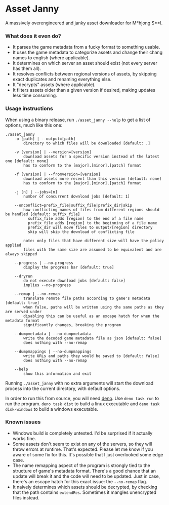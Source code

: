 # Asset Janny
A massively overengineered and janky asset downloader for M\*hjong S\*\*l.

### What does it even do?
- It parses the game metadata from a fucky format to something usable.
- It uses the game metadata to categorize assets and change their chang names to english (where applicable).
- It determines on which server an asset should exist (not every server has them all).
- It resolves conflicts between regional versions of assets, by skipping exact duplicates and renaming everything else.
- It "decrypts" assets (where applicable).
- It filters assets older than a given version if desired, making updates less time consuming.

### Usage instructions
When using a binary release, run `./asset_janny --help` to get a list of options, much like this one:

```
./asset_janny
    -o [path] | --output=[path]
        directory to which files will be downloaded [default: .]

    -v [version] | --version=[version]
        download assets for a specific version instead of the latest one [default: none]
        has to conform to the [major].[minor].[patch] format

    -f [version] | --fromversion=[version]
        download assets more recent than this version [default: none]
        has to conform to the [major].[minor].[patch] format

    -j [n] | --jobs=[n]
        number of concurrent download jobs [default: 1]

    --onconflict=prefix_file|suffix_file|prefix_dir|skip
        how conflicting names of files from different regions should be handled [default: suffix_file]
          suffix_file adds [region] to the end of a file name
          prefix_file adds [region] to the beginning of a file name
          prefix_dir will move files to output/[region] directory
          skip will skip the download of conflicting file

        note: only files that have different size will have the policy applied
        files with the same size are assumed to be equivalent and are always skipped

    --progress | --no-progress
        display the progress bar [default: true]

    --dryrun
        do not execute download jobs [default: false]
        implies --no-progress

    --remap | --no-remap
        translate remote file paths according to game's metadata [default: true]
        when false, paths will be written using the same paths as they are served under
        disabling this can be useful as an excape hatch for when the metadata format
        significantly changes, breaking the program

    --dumpmetadata | --no-dumpmetadata
        write the decoded game metadata file as json [default: false]
        does nothing with --no-remap

    --dumpmappings | --no-dumpmappings
        write URLs and paths they would be saved to [default: false]
        does nothing with --no-remap

    --help
        show this information and exit
```

Running `./asset_janny` with no extra arguments will start the download process into the current directory, with default options.

In order to run this from source, you will need [deno](https://deno.land/).
Use `deno task run` to run the program. `deno task dist` to build a linux  executable and `deno task disk-windows` to build a windows executable.

### Known issues
- Windows build is completely untested. I'd be surprised if it actually works fine.
- Some assets don't seem to exist on any of the servers, so they will throw errors at runtime. That's expected. Please let me know if you aware of some fix for this. It's possible that I just overlooked some edge case.
- The name remapping aspect of the program is strongly tied to the structure of game's metadata format. There's a good chance that an update will break it and the code will need to be updated. Just in case, there's an escape hatch for this exact issue: the `--no-remap` flag.
- It naively determines which assets should be decrypted, by checking that the path contains `extendRes`. Sometimes it mangles unencrypted files instead.